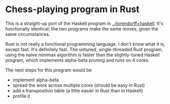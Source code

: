 # Chess-playing program in Rust

This is a straight-up port of the Haskell program in [../jorendorff+haskell]().
It's functionally identical;
the two programs make the same moves, given the same circumstances.

Rust is not really a functional programming language.
I don't know what it is, except fast.
It's definitely fast.
The untuned, single-threaded Rust program,
using the naive minimax algorithm
is faster than the slightly-tuned Haskell program,
which implements alpha-beta pruning
and runs on 4 cores.

The next steps for this program would be

*   implement alpha-beta
*   spread the work across multiple cores (should be easy in Rust)
*   add a transposition table (a little easier in Rust than in Haskell)
*   profile it
